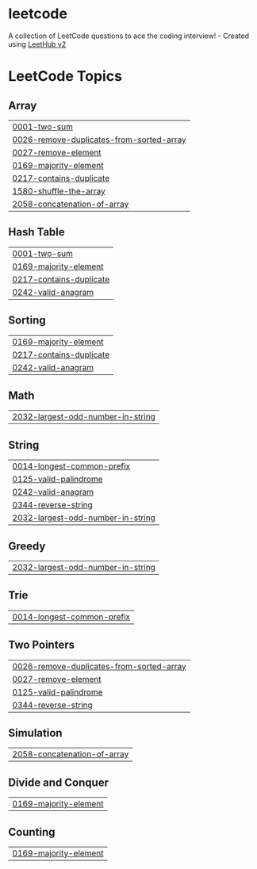 # leetcode
A collection of LeetCode questions to ace the coding interview! - Created using [LeetHub v2](https://github.com/arunbhardwaj/LeetHub-2.0)

<!---LeetCode Topics Start-->
# LeetCode Topics
## Array
|  |
| ------- |
| [0001-two-sum](https://github.com/kushallgowda/leetcode/tree/master/0001-two-sum) |
| [0026-remove-duplicates-from-sorted-array](https://github.com/kushallgowda/leetcode/tree/master/0026-remove-duplicates-from-sorted-array) |
| [0027-remove-element](https://github.com/kushallgowda/leetcode/tree/master/0027-remove-element) |
| [0169-majority-element](https://github.com/kushallgowda/leetcode/tree/master/0169-majority-element) |
| [0217-contains-duplicate](https://github.com/kushallgowda/leetcode/tree/master/0217-contains-duplicate) |
| [1580-shuffle-the-array](https://github.com/kushallgowda/leetcode/tree/master/1580-shuffle-the-array) |
| [2058-concatenation-of-array](https://github.com/kushallgowda/leetcode/tree/master/2058-concatenation-of-array) |
## Hash Table
|  |
| ------- |
| [0001-two-sum](https://github.com/kushallgowda/leetcode/tree/master/0001-two-sum) |
| [0169-majority-element](https://github.com/kushallgowda/leetcode/tree/master/0169-majority-element) |
| [0217-contains-duplicate](https://github.com/kushallgowda/leetcode/tree/master/0217-contains-duplicate) |
| [0242-valid-anagram](https://github.com/kushallgowda/leetcode/tree/master/0242-valid-anagram) |
## Sorting
|  |
| ------- |
| [0169-majority-element](https://github.com/kushallgowda/leetcode/tree/master/0169-majority-element) |
| [0217-contains-duplicate](https://github.com/kushallgowda/leetcode/tree/master/0217-contains-duplicate) |
| [0242-valid-anagram](https://github.com/kushallgowda/leetcode/tree/master/0242-valid-anagram) |
## Math
|  |
| ------- |
| [2032-largest-odd-number-in-string](https://github.com/kushallgowda/leetcode/tree/master/2032-largest-odd-number-in-string) |
## String
|  |
| ------- |
| [0014-longest-common-prefix](https://github.com/kushallgowda/leetcode/tree/master/0014-longest-common-prefix) |
| [0125-valid-palindrome](https://github.com/kushallgowda/leetcode/tree/master/0125-valid-palindrome) |
| [0242-valid-anagram](https://github.com/kushallgowda/leetcode/tree/master/0242-valid-anagram) |
| [0344-reverse-string](https://github.com/kushallgowda/leetcode/tree/master/0344-reverse-string) |
| [2032-largest-odd-number-in-string](https://github.com/kushallgowda/leetcode/tree/master/2032-largest-odd-number-in-string) |
## Greedy
|  |
| ------- |
| [2032-largest-odd-number-in-string](https://github.com/kushallgowda/leetcode/tree/master/2032-largest-odd-number-in-string) |
## Trie
|  |
| ------- |
| [0014-longest-common-prefix](https://github.com/kushallgowda/leetcode/tree/master/0014-longest-common-prefix) |
## Two Pointers
|  |
| ------- |
| [0026-remove-duplicates-from-sorted-array](https://github.com/kushallgowda/leetcode/tree/master/0026-remove-duplicates-from-sorted-array) |
| [0027-remove-element](https://github.com/kushallgowda/leetcode/tree/master/0027-remove-element) |
| [0125-valid-palindrome](https://github.com/kushallgowda/leetcode/tree/master/0125-valid-palindrome) |
| [0344-reverse-string](https://github.com/kushallgowda/leetcode/tree/master/0344-reverse-string) |
## Simulation
|  |
| ------- |
| [2058-concatenation-of-array](https://github.com/kushallgowda/leetcode/tree/master/2058-concatenation-of-array) |
## Divide and Conquer
|  |
| ------- |
| [0169-majority-element](https://github.com/kushallgowda/leetcode/tree/master/0169-majority-element) |
## Counting
|  |
| ------- |
| [0169-majority-element](https://github.com/kushallgowda/leetcode/tree/master/0169-majority-element) |
<!---LeetCode Topics End-->